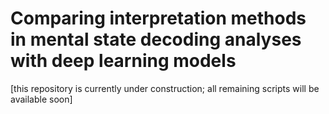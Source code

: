 # Comparing interpretation methods in mental state decoding analyses with deep learning models

[this repository is currently under construction; all remaining scripts will be available soon]